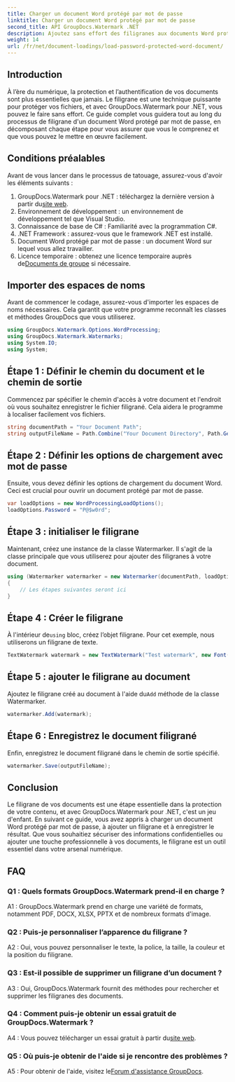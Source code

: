 ```yaml
---
title: Charger un document Word protégé par mot de passe
linktitle: Charger un document Word protégé par mot de passe
second_title: API GroupDocs.Watermark .NET
description: Ajoutez sans effort des filigranes aux documents Word protégés par mot de passe à l'aide de GroupDocs.Watermark pour .NET avec notre guide complet étape par étape.
weight: 14
url: /fr/net/document-loadings/load-password-protected-word-document/
---
```

## Introduction
À l’ère du numérique, la protection et l’authentification de vos documents sont plus essentielles que jamais. Le filigrane est une technique puissante pour protéger vos fichiers, et avec GroupDocs.Watermark pour .NET, vous pouvez le faire sans effort. Ce guide complet vous guidera tout au long du processus de filigrane d'un document Word protégé par mot de passe, en décomposant chaque étape pour vous assurer que vous le comprenez et que vous pouvez le mettre en œuvre facilement.
## Conditions préalables
Avant de vous lancer dans le processus de tatouage, assurez-vous d'avoir les éléments suivants :
1.  GroupDocs.Watermark pour .NET : téléchargez la dernière version à partir du[site web](https://releases.groupdocs.com/Watermark/net/).
2. Environnement de développement : un environnement de développement tel que Visual Studio.
3. Connaissance de base de C# : Familiarité avec la programmation C#.
4. .NET Framework : assurez-vous que le framework .NET est installé.
5. Document Word protégé par mot de passe : un document Word sur lequel vous allez travailler.
6.  Licence temporaire : obtenez une licence temporaire auprès de[Documents de groupe](https://purchase.groupdocs.com/temporary-license/) si nécessaire.
## Importer des espaces de noms
Avant de commencer le codage, assurez-vous d'importer les espaces de noms nécessaires. Cela garantit que votre programme reconnaît les classes et méthodes GroupDocs que vous utiliserez.
```csharp
using GroupDocs.Watermark.Options.WordProcessing;
using GroupDocs.Watermark.Watermarks;
using System.IO;
using System;
```
## Étape 1 : Définir le chemin du document et le chemin de sortie
Commencez par spécifier le chemin d'accès à votre document et l'endroit où vous souhaitez enregistrer le fichier filigrané. Cela aidera le programme à localiser facilement vos fichiers.
```csharp
string documentPath = "Your Document Path";
string outputFileName = Path.Combine("Your Document Directory", Path.GetFileName(documentPath));
```
## Étape 2 : Définir les options de chargement avec mot de passe
Ensuite, vous devez définir les options de chargement du document Word. Ceci est crucial pour ouvrir un document protégé par mot de passe.
```csharp
var loadOptions = new WordProcessingLoadOptions();
loadOptions.Password = "P@$w0rd";
```
## Étape 3 : initialiser le filigrane
Maintenant, créez une instance de la classe Watermarker. Il s'agit de la classe principale que vous utiliserez pour ajouter des filigranes à votre document.
```csharp
using (Watermarker watermarker = new Watermarker(documentPath, loadOptions))
{
    // Les étapes suivantes seront ici
}
```
## Étape 4 : Créer le filigrane
 À l'intérieur de`using` bloc, créez l’objet filigrane. Pour cet exemple, nous utiliserons un filigrane de texte.
```csharp
TextWatermark watermark = new TextWatermark("Test watermark", new Font("Arial", 12));
```
## Étape 5 : ajouter le filigrane au document
Ajoutez le filigrane créé au document à l'aide du`Add` méthode de la classe Watermarker.
```csharp
watermarker.Add(watermark);
```
## Étape 6 : Enregistrez le document filigrané
Enfin, enregistrez le document filigrané dans le chemin de sortie spécifié.
```csharp
watermarker.Save(outputFileName);
```
## Conclusion
Le filigrane de vos documents est une étape essentielle dans la protection de votre contenu, et avec GroupDocs.Watermark pour .NET, c'est un jeu d'enfant. En suivant ce guide, vous avez appris à charger un document Word protégé par mot de passe, à ajouter un filigrane et à enregistrer le résultat. Que vous souhaitiez sécuriser des informations confidentielles ou ajouter une touche professionnelle à vos documents, le filigrane est un outil essentiel dans votre arsenal numérique.
## FAQ
### Q1 : Quels formats GroupDocs.Watermark prend-il en charge ?
A1 : GroupDocs.Watermark prend en charge une variété de formats, notamment PDF, DOCX, XLSX, PPTX et de nombreux formats d'image.
### Q2 : Puis-je personnaliser l’apparence du filigrane ?
A2 : Oui, vous pouvez personnaliser le texte, la police, la taille, la couleur et la position du filigrane.
### Q3 : Est-il possible de supprimer un filigrane d’un document ?
A3 : Oui, GroupDocs.Watermark fournit des méthodes pour rechercher et supprimer les filigranes des documents.
### Q4 : Comment puis-je obtenir un essai gratuit de GroupDocs.Watermark ?
 A4 : Vous pouvez télécharger un essai gratuit à partir du[site web](https://releases.groupdocs.com/).
### Q5 : Où puis-je obtenir de l'aide si je rencontre des problèmes ?
 A5 : Pour obtenir de l'aide, visitez le[Forum d'assistance GroupDocs](https://forum.groupdocs.com/c/watermark/19).